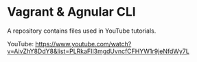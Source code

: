 # Vagrant & Agnular CLI
A repository contains files used in YouTube tutorials.

YouTube: https://www.youtube.com/watch?v=AivZhY8DdY8&list=PLRkaFIl3mgdUvncfCFHYW1r9jeNfdWy7L